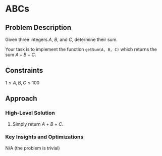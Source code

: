 # ABCs

## Problem Description

Given three integers $A$, $B$, and $C$, determine their sum.

Your task is to implement the function ```getSum(A, B, C)``` which returns the sum $A + B + C$.

## Constraints

$1 \leq A,B,C \leq 100$

## Approach

### High-Level Solution

1. Simply return $A$ + $B$ + $C$.

### Key Insights and Optimizations

N/A (the problem is trivial)